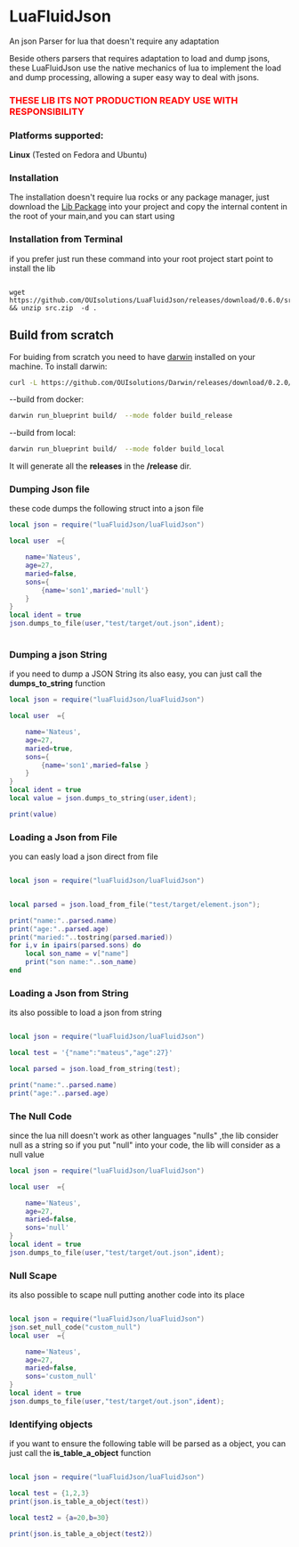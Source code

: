 # LuaFluidJson
An json Parser for lua that doesn't require any adaptation


Beside others parsers that requires adaptation to load and dump jsons, these LuaFluidJson use 
the native mechanics of lua to implement the load and dump processing, allowing a super easy way
to deal with jsons.

<h3 style="color:red;">THESE LIB ITS NOT PRODUCTION READY USE WITH RESPONSIBILITY</h3>

### Platforms supported: 
**Linux** (Tested on Fedora and Ubuntu)

### Installation
The installation doesn't require lua rocks or any package manager, just download the
[Lib Package](https://github.com/OUIsolutions/LuaFluidJson/releases/download/v0.6.0/src.zip) into your project and copy the internal content in the root of your main,and you can start using 

### Installation from Terminal 
if you prefer just run these command into your root project start point to install  the lib 
~~~shell

wget https://github.com/OUIsolutions/LuaFluidJson/releases/download/0.6.0/src.zip  && unzip src.zip  -d . 
~~~

## Build from scratch

For buiding from scratch you need to have [darwin](https://github.com/OUIsolutions/Darwin/) installed on your machine. To install darwin:
```bash
curl -L https://github.com/OUIsolutions/Darwin/releases/download/0.2.0/darwin.out -o darwin.out && chmod +x darwin.out &&  sudo  mv darwin.out /usr/bin/darwin
```

--build from docker:
```bash
darwin run_blueprint build/  --mode folder build_release
```

--build from local:
```bash
darwin run_blueprint build/  --mode folder build_local
```

It will generate all the **releases** in the **/release** dir.



### Dumping Json file
these code dumps the following struct into a json file 
```lua
local json = require("luaFluidJson/luaFluidJson")

local user  ={

    name='Nateus',
    age=27,
    maried=false,
    sons={
        {name='son1',maried='null'}
    }
}
local ident = true
json.dumps_to_file(user,"test/target/out.json",ident);
 
```

### Dumping a json String 
if you need to dump a JSON String its also easy, you can just call the **dumps_to_string** function 

```lua 
local json = require("luaFluidJson/luaFluidJson")

local user  ={

    name='Nateus',
    age=27,
    maried=true,
    sons={
        {name='son1',maried=false }
    }
}
local ident = true
local value = json.dumps_to_string(user,ident);

print(value)
```

### Loading a Json from File 
you can easly load a json direct from file
```lua

local json = require("luaFluidJson/luaFluidJson")


local parsed = json.load_from_file("test/target/element.json");

print("name:"..parsed.name)
print("age:"..parsed.age)
print("maried:"..tostring(parsed.maried))
for i,v in ipairs(parsed.sons) do
    local son_name = v["name"]
    print("son name:"..son_name)
end
```
### Loading a Json from String 
its also possible to load a json from string 

```lua

local json = require("luaFluidJson/luaFluidJson")

local test = '{"name":"mateus","age":27}'

local parsed = json.load_from_string(test);

print("name:"..parsed.name)
print("age:"..parsed.age)

```
### The Null Code
since the lua nill doesn't work as other languages "nulls" ,the lib consider null as a string 
so if you put "null" into your code, the lib will consider as a null value

```lua 
local json = require("luaFluidJson/luaFluidJson")

local user  ={

    name='Nateus',
    age=27,
    maried=false,
    sons='null'
}
local ident = true
json.dumps_to_file(user,"test/target/out.json",ident);
```
### Null Scape
its also possible to scape null putting another code into its place 

```lua 

local json = require("luaFluidJson/luaFluidJson")
json.set_null_code("custom_null")
local user  ={

    name='Nateus',
    age=27,
    maried=false,
    sons='custom_null'
}
local ident = true
json.dumps_to_file(user,"test/target/out.json",ident);
```

### Identifying objects
if you want to ensure the following table will be parsed as a object, you can just call the 
**is_table_a_object** function

```lua 

local json = require("luaFluidJson/luaFluidJson")

local test = {1,2,3}
print(json.is_table_a_object(test))

local test2 = {a=20,b=30}

print(json.is_table_a_object(test2))

```
